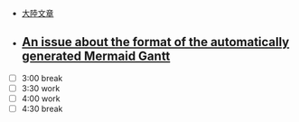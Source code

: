 - [大陸文章](https://post.smzdm.com/p/ad9kg09x/)
- ## [An issue about the format of the automatically generated Mermaid Gantt](https://github.com/lynchjames/obsidian-day-planner/issues/192)

- [ ] 3:00 break
- [ ] 3:30 work
- [ ] 4:00 work
- [ ] 4:30 break